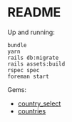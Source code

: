 # README

Up and running:

```
bundle
yarn
rails db:migrate
rails assets:build
rspec spec
foreman start
```

Gems:

* [country_select](https://github.com/countries/country_select)
* [countries](https://github.com/countries/countries)
